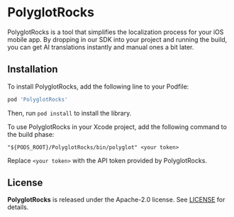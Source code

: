 # PolyglotRocks

PolyglotRocks is a tool that simplifies the localization process for your iOS mobile app. By dropping in our SDK into your project and running the build, you can get AI translations instantly and manual ones a bit later.

## Installation

To install PolyglotRocks, add the following line to your Podfile:

```ruby
pod 'PolyglotRocks'
```

Then, run `pod install` to install the library.

To use PolyglotRocks in your Xcode project, add the following command to the build phase:

```plain
"${PODS_ROOT}/PolyglotRocks/bin/polyglot" <your token>
```

Replace `<your token>` with the API token provided by PolyglotRocks.

## License

**PolyglotRocks** is released under the Apache-2.0 license. See [LICENSE](./LICENSE) for details.
